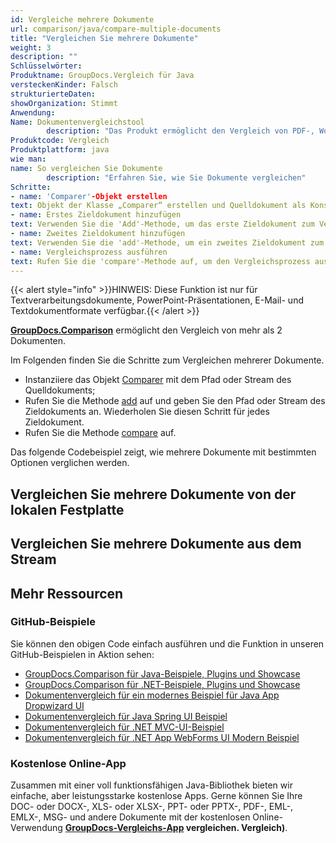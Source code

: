 ```yaml
---
id: Vergleiche mehrere Dokumente
url: comparison/java/compare-multiple-documents
title: "Vergleichen Sie mehrere Dokumente"
weight: 3
description: ""
Schlüsselwörter:
Produktname: GroupDocs.Vergleich für Java
versteckenKinder: Falsch
strukturierteDaten:
showOrganization: Stimmt
Anwendung:
Name: Dokumentenvergleichstool
        description: "Das Produkt ermöglicht den Vergleich von PDF-, Word-, Excel-, PowerPoint-, AutoCad-, Bild-, Code- und vielen weiteren Dateiformaten. Die Vergleichs-API unterstützt auch das Akzeptieren oder Ablehnen von Änderungen, das Extrahieren von Dokumentinformationen und das Erstellen von Vergleichsberichten"
Produktcode: Vergleich
Produktplattform: java
wie man:
name: So vergleichen Sie Dokumente
        description: "Erfahren Sie, wie Sie Dokumente vergleichen"
Schritte:
- name: 'Comparer'-Objekt erstellen
text: Objekt der Klasse „Comparer“ erstellen und Quelldokument als Konstruktorargument übergeben
- name: Erstes Zieldokument hinzufügen
text: Verwenden Sie die 'Add'-Methode, um das erste Zieldokument zum Vergleich mit dem Quelldokument hinzuzufügen
- name: Zweites Zieldokument hinzufügen
text: Verwenden Sie die 'add'-Methode, um ein zweites Zieldokument zum Vergleich mit dem Quelldokument hinzuzufügen
- name: Vergleichsprozess ausführen
text: Rufen Sie die 'compare'-Methode auf, um den Vergleichsprozess auszuführen und den Pfad des Ergebnisdokuments zu erhalten
---
```

{{< alert style="info" >}}HINWEIS: Diese Funktion ist nur für Textverarbeitungsdokumente, PowerPoint-Präsentationen, E-Mail- und Textdokumentformate verfügbar.{{< /alert >}}

**[GroupDocs.Comparison](https://products.groupdocs.com/comparison/java)** ermöglicht den Vergleich von mehr als 2 Dokumenten.

Im Folgenden finden Sie die Schritte zum Vergleichen mehrerer Dokumente.

* Instanziiere das Objekt [Comparer](https://apireference.groupdocs.com/comparison/java/com.groupdocs.comparison/Comparer) mit dem Pfad oder Stream des Quelldokuments;
* Rufen Sie die Methode [add](https://apireference.groupdocs.com/net/comparison/groupdocs.comparison/comparer/methods/add/index) auf und geben Sie den Pfad oder Stream des Zieldokuments an. Wiederholen Sie diesen Schritt für jedes Zieldokument.
* Rufen Sie die Methode [compare](https://apireference.groupdocs.com/net/comparison/groupdocs.comparison/comparer) auf.

Das folgende Codebeispiel zeigt, wie mehrere Dokumente mit bestimmten Optionen verglichen werden.

## Vergleichen Sie mehrere Dokumente von der lokalen Festplatte

<script src="https://gist.github.com/groupdocs-comparison-gists/4234d069bdad865fe0d4ba00f199bbf4.js"></script>

## Vergleichen Sie mehrere Dokumente aus dem Stream

<script src="https://gist.github.com/groupdocs-comparison-gists/6b447c4faa7b44ba103c96e8f2d8ab8d.js"></script>

## Mehr Ressourcen

### GitHub-Beispiele
Sie können den obigen Code einfach ausführen und die Funktion in unseren GitHub-Beispielen in Aktion sehen:

* [GroupDocs.Comparison für Java-Beispiele, Plugins und Showcase](https://github.com/groupdocs-comparison/GroupDocs.Comparison-for-Java)
* [GroupDocs.Comparison für .NET-Beispiele, Plugins und Showcase](https://github.com/groupdocs-comparison/GroupDocs.Comparison-for-.NET)
* [Dokumentenvergleich für ein modernes Beispiel für Java App Dropwizard UI](https://github.com/groupdocs-comparison/GroupDocs.Comparison-for-Java-Dropwizard)
* [Dokumentenvergleich für Java Spring UI Beispiel](https://github.com/groupdocs-comparison/GroupDocs.Comparison-for-Java-Spring)
* [Dokumentenvergleich für .NET MVC-UI-Beispiel](https://github.com/groupdocs-comparison/GroupDocs.Comparison-for-.NET-MVC)
* [Dokumentenvergleich für .NET App WebForms UI Modern Beispiel](https://github.com/groupdocs-comparison/GroupDocs.Comparison-for-.NET-WebForms)
    


### Kostenlose Online-App
Zusammen mit einer voll funktionsfähigen Java-Bibliothek bieten wir einfache, aber leistungsstarke kostenlose Apps.
Gerne können Sie Ihre DOC- oder DOCX-, XLS- oder XLSX-, PPT- oder PPTX-, PDF-, EML-, EMLX-, MSG- und andere Dokumente mit der kostenlosen Online-Verwendung **[GroupDocs-Vergleichs-App](https://products.groupdocs.app/) vergleichen. Vergleich)**.

